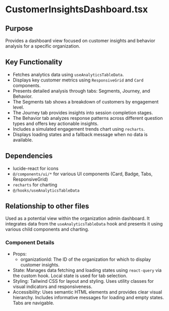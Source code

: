 # CustomerInsightsDashboard.tsx

## Purpose
Provides a dashboard view focused on customer insights and behavior analysis for a specific organization.

## Key Functionality
- Fetches analytics data using `useAnalyticsTableData`.
- Displays key customer metrics using `ResponsiveGrid` and `Card` components.
- Presents detailed analysis through tabs: Segments, Journey, and Behavior.
- The Segments tab shows a breakdown of customers by engagement level.
- The Journey tab provides insights into session completion stages.
- The Behavior tab analyzes response patterns across different question types and offers key actionable insights.
- Includes a simulated engagement trends chart using `recharts`.
- Displays loading states and a fallback message when no data is available.

## Dependencies
- lucide-react for icons
- `@/components/ui/*` for various UI components (Card, Badge, Tabs, ResponsiveGrid)
- `recharts` for charting
- `@/hooks/useAnalyticsTableData`

## Relationship to other files
Used as a potential view within the organization admin dashboard. It integrates data from the `useAnalyticsTableData` hook and presents it using various child components and charting.

### Component Details
- Props:
  - organizationId: The ID of the organization for which to display customer insights.
- State: Manages data fetching and loading states using `react-query` via the custom hook. Local state is used for tab selection.
- Styling: Tailwind CSS for layout and styling. Uses utility classes for visual indicators and responsiveness.
- Accessibility: Uses semantic HTML elements and provides clear visual hierarchy. Includes informative messages for loading and empty states. Tabs are navigable.